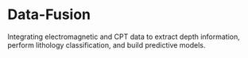 # Data-Fusion
Integrating electromagnetic and CPT data to extract depth information, perform lithology classification, and build predictive models.
